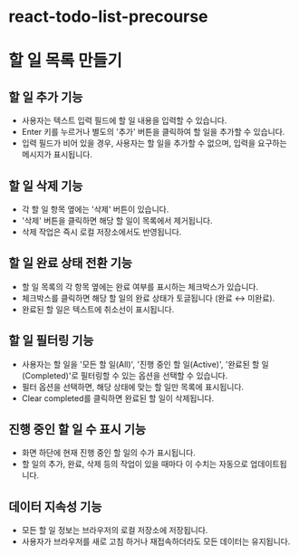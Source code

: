 # react-todo-list-precourse

# 할 일 목록 만들기

## 할 일 추가 기능

- 사용자는 텍스트 입력 필드에 할 일 내용을 입력할 수 있습니다.
- Enter 키를 누르거나 별도의 '추가' 버튼을 클릭하여 할 일을 추가할 수 있습니다.
- 입력 필드가 비어 있을 경우, 사용자는 할 일을 추가할 수 없으며, 입력을 요구하는 메시지가 표시됩니다.

## 할 일 삭제 기능

- 각 할 일 항목 옆에는 '삭제' 버튼이 있습니다.
- '삭제' 버튼을 클릭하면 해당 할 일이 목록에서 제거됩니다.
- 삭제 작업은 즉시 로컬 저장소에서도 반영됩니다.

## 할 일 완료 상태 전환 기능

- 할 일 목록의 각 항목 옆에는 완료 여부를 표시하는 체크박스가 있습니다.
- 체크박스를 클릭하면 해당 할 일의 완료 상태가 토글됩니다 (완료 ↔ 미완료).
- 완료된 할 일은 텍스트에 취소선이 표시됩니다.

## 할 일 필터링 기능

- 사용자는 할 일을 '모든 할 일(All)', '진행 중인 할 일(Active)', '완료된 할 일(Completed)'로 필터링할 수 있는 옵션을 선택할 수 있습니다.
- 필터 옵션을 선택하면, 해당 상태에 맞는 할 일만 목록에 표시됩니다.
- Clear completed를 클릭하면 완료된 할 일이 삭제됩니다.

## 진행 중인 할 일 수 표시 기능

- 화면 하단에 현재 진행 중인 할 일의 수가 표시됩니다.
- 할 일의 추가, 완료, 삭제 등의 작업이 있을 때마다 이 수치는 자동으로 업데이트됩니다.

## 데이터 지속성 기능

- 모든 할 일 정보는 브라우저의 로컬 저장소에 저장됩니다.
- 사용자가 브라우저를 새로 고침 하거나 재접속하더라도 모든 데이터는 유지됩니다.
